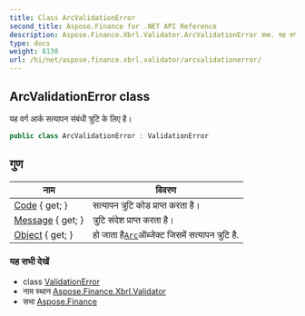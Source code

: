 ```yaml
---
title: Class ArcValidationError
second_title: Aspose.Finance for .NET API Reference
description: Aspose.Finance.Xbrl.Validator.ArcValidationError कक्ष. यह वर्ग आर्क सत्यपन संबंध त्रुट के लए है
type: docs
weight: 8130
url: /hi/net/aspose.finance.xbrl.validator/arcvalidationerror/
---
```

## ArcValidationError class

यह वर्ग आर्क सत्यापन संबंधी त्रुटि के लिए है।

```csharp
public class ArcValidationError : ValidationError
```

## गुण

| नाम | विवरण |
| --- | --- |
| [Code](../../aspose.finance.xbrl.validator/validationerror/code/) { get; } | सत्यापन त्रुटि कोड प्राप्त करता है। |
| [Message](../../aspose.finance.xbrl.validator/validationerror/message/) { get; } | त्रुटि संदेश प्राप्त करता है। |
| [Object](../../aspose.finance.xbrl.validator/arcvalidationerror/object/) { get; } | हो जाता है[`Arc`](../../aspose.finance.xbrl/arc/)ऑब्जेक्ट जिसमें सत्यापन त्रुटि है. |

### यह सभी देखें

* class [ValidationError](../validationerror/)
* नाम स्थान [Aspose.Finance.Xbrl.Validator](../../aspose.finance.xbrl.validator/)
* सभा [Aspose.Finance](../../)


